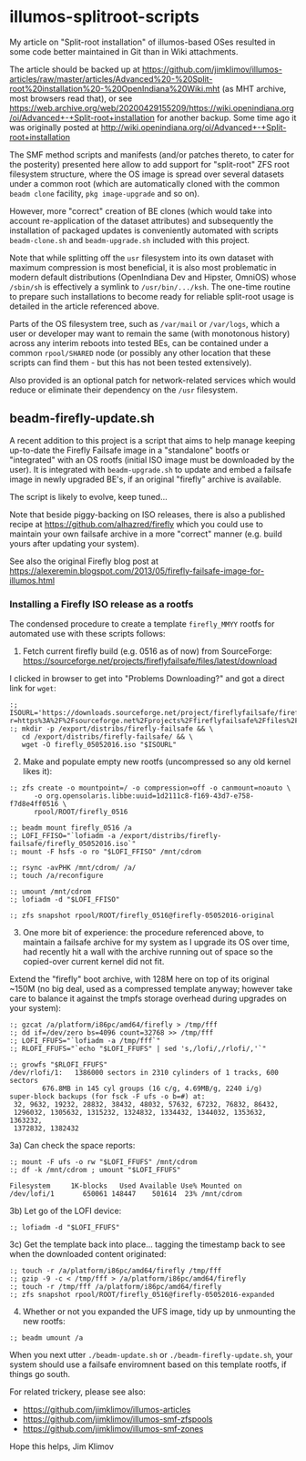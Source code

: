 # illumos-splitroot-scripts
My article on "Split-root installation" of illumos-based OSes resulted
in some code better maintained in Git than in Wiki attachments.

The article should be backed up at
https://github.com/jimklimov/illumos-articles/raw/master/articles/Advanced%20-%20Split-root%20installation%20-%20OpenIndiana%20Wiki.mht
(as MHT archive, most browsers read that), or see
https://web.archive.org/web/20200429155209/https://wiki.openindiana.org/oi/Advanced+-+Split-root+installation
for another backup. Some time ago it was originally posted at
http://wiki.openindiana.org/oi/Advanced+-+Split-root+installation

The SMF method scripts and manifests (and/or patches thereto, to cater
for the posterity) presented here allow to add support for "split-root"
ZFS root filesystem structure, where the OS image is spread over several
datasets under a common root (which are automatically cloned with the
common `beadm clone` facility, `pkg image-upgrade` and so on).

However, more "correct" creation of BE clones (which would take into
account re-application of the dataset attributes) and subsequently the
installation of packaged updates is conveniently automated with scripts
`beadm-clone.sh` and `beadm-upgrade.sh` included with this project.

Note that while splitting off the `usr` filesystem into its own dataset
with maximum compression is most beneficial, it is also most problematic
in modern default distributions (OpenIndiana Dev and Hipster, OmniOS)
whose `/sbin/sh` is effectively a symlink to `/usr/bin/.../ksh`.
The one-time routine to prepare such installations to become ready for
reliable split-root usage is detailed in the article referenced above.

Parts of the OS filesystem tree, such as `/var/mail` or `/var/logs`,
which a user or developer may want to remain the same (with monotonous
history) across any interim reboots into tested BEs, can be contained
under a common `rpool/SHARED` node (or possibly any other location that
these scripts can find them - but this has not been tested extensively).

Also provided is an optional patch for network-related services which
would reduce or eliminate their dependency on the `/usr` filesystem.

## beadm-firefly-update.sh

A recent addition to this project is a script that aims to help manage
keeping up-to-date the Firefly Failsafe image in a "standalone" bootfs
or "integrated" with an OS rootfs (initial ISO image must be downloaded
by the user). It is integrated with `beadm-upgrade.sh` to update and
embed a failsafe image in newly upgraded BE's, if an original "firefly"
archive is available.

The script is likely to evolve, keep tuned...

Note that beside piggy-backing on ISO releases, there is also a published
recipe at https://github.com/alhazred/firefly which you could use to
maintain your own failsafe archive in a more "correct" manner (e.g. build
yours after updating your system).

See also the original Firefly blog post at
https://alexeremin.blogspot.com/2013/05/firefly-failsafe-image-for-illumos.html

### Installing a Firefly ISO release as a rootfs

The condensed procedure to create a template `firefly_MMYY` rootfs for
automated use with these scripts follows:

1) Fetch current firefly build (e.g. 0516 as of now) from SourceForge:
https://sourceforge.net/projects/fireflyfailsafe/files/latest/download

I clicked in browser to get into "Problems Downloading?" and got a
direct link for `wget`:

````
:; ISOURL='https://downloads.sourceforge.net/project/fireflyfailsafe/firefly_05052016.iso?r=https%3A%2F%2Fsourceforge.net%2Fprojects%2Ffireflyfailsafe%2Ffiles%2Ffirefly_05052016.iso%2Fdownload&ts=1555172974'
:; mkdir -p /export/distribs/firefly-failsafe && \
   cd /export/distribs/firefly-failsafe/ && \
   wget -O firefly_05052016.iso "$ISOURL"
````

2) Make and populate empty new rootfs (uncompressed so any old kernel
likes it):

````
:; zfs create -o mountpoint=/ -o compression=off -o canmount=noauto \
      -o org.opensolaris.libbe:uuid=1d2111c8-f169-43d7-e758-f7d8e4ff0516 \
      rpool/ROOT/firefly_0516

:; beadm mount firefly_0516 /a
:; LOFI_FFISO="`lofiadm -a /export/distribs/firefly-failsafe/firefly_05052016.iso`"
:; mount -F hsfs -o ro "$LOFI_FFISO" /mnt/cdrom

:; rsync -avPHK /mnt/cdrom/ /a/
:; touch /a/reconfigure

:; umount /mnt/cdrom
:; lofiadm -d "$LOFI_FFISO"

:; zfs snapshot rpool/ROOT/firefly_0516@firefly-05052016-original
````

3) One more bit of experience: the procedure referenced above, to maintain
a failsafe archive for my system as I upgrade its OS over time, had
recently hit a wall with the archive running out of space so the
copied-over current kernel did not fit.

Extend the "firefly" boot archive, with 128M here on top of its original
~150M (no big deal, used as a compressed template anyway; however take care
to balance it against the tmpfs storage overhead during upgrades on your
system):

````
:; gzcat /a/platform/i86pc/amd64/firefly > /tmp/fff
:; dd if=/dev/zero bs=4096 count=32768 >> /tmp/fff
:; LOFI_FFUFS="`lofiadm -a /tmp/fff`"
:; RLOFI_FFUFS="`echo "$LOFI_FFUFS" | sed 's,/lofi/,/rlofi/,'`"

:; growfs "$RLOFI_FFUFS"
/dev/rlofi/1:   1386000 sectors in 2310 cylinders of 1 tracks, 600 sectors
        676.8MB in 145 cyl groups (16 c/g, 4.69MB/g, 2240 i/g)
super-block backups (for fsck -F ufs -o b=#) at:
 32, 9632, 19232, 28832, 38432, 48032, 57632, 67232, 76832, 86432,
 1296032, 1305632, 1315232, 1324832, 1334432, 1344032, 1353632, 1363232,
 1372832, 1382432
````

3a) Can check the space reports:

````
:; mount -F ufs -o rw "$LOFI_FFUFS" /mnt/cdrom
:; df -k /mnt/cdrom ; umount "$LOFI_FFUFS"

Filesystem     1K-blocks   Used Available Use% Mounted on
/dev/lofi/1       650061 148447    501614  23% /mnt/cdrom
````

3b) Let go of the LOFI device:

````
:; lofiadm -d "$LOFI_FFUFS"
````

3c) Get the template back into place... tagging the timestamp back to
see when the downloaded content originated:

````
:; touch -r /a/platform/i86pc/amd64/firefly /tmp/fff
:; gzip -9 -c < /tmp/fff > /a/platform/i86pc/amd64/firefly
:; touch -r /tmp/fff /a/platform/i86pc/amd64/firefly
:; zfs snapshot rpool/ROOT/firefly_0516@firefly-05052016-expanded
````

4) Whether or not you expanded the UFS image, tidy up by unmounting
the new rootfs:
````
:; beadm umount /a
````

When you next utter `./beadm-update.sh` or `./beadm-firefly-update.sh`,
your system should use a failsafe enviromnent based on this template
rootfs, if things go south.

For related trickery, please see also:

* https://github.com/jimklimov/illumos-articles
* https://github.com/jimklimov/illumos-smf-zfspools
* https://github.com/jimklimov/illumos-smf-zones

Hope this helps,
Jim Klimov
